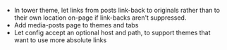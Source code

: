 * In tower theme, let links from posts link-back to originals rather than to their own location 
  on-page if link-backs aren't suppressed.
* Add media-posts page to themes and tabs
* Let config accept an optional host and path, 
  to support themes that want to use more absolute links
